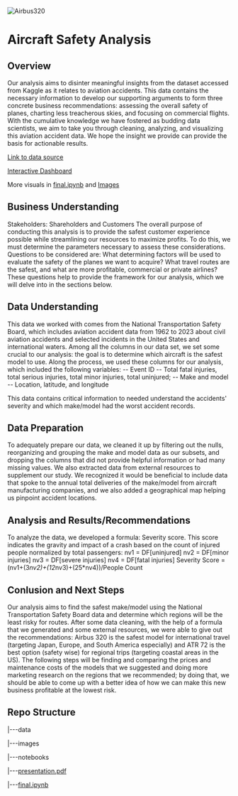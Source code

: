 ![Airbus320](https://upload.wikimedia.org/wikipedia/commons/c/c1/Airbus_A320-214%2C_Airbus_Industrie_JP7617615.jpg)

# Aircraft Safety Analysis

## Overview
Our analysis aims to disinter meaningful insights from the dataset accessed from Kaggle as it relates to aviation accidents. This data contains the necessary information to develop our supporting arguments to form three concrete business recommendations: assessing the overall safety of planes, charting less treacherous skies, and focusing on commercial flights. With the cumulative knowledge we have fostered as budding data scientists, we aim to take you through cleaning, analyzing, and visualizing this aviation accident data. We hope the insight we provide can provide the basis for actionable results.

[Link to data source](https://www.kaggle.com/datasets/khsamaha/aviation-accident-database-synopses)

[Interactive Dashboard](https://public.tableau.com/app/profile/yiyi.luo/viz/wingsandflats_6/Dashboard6?publish=yes)

More visuals in [final.ipynb](https://github.com/basstraining/wings_and_flats/blob/main/Final.ipynb) and [Images](https://github.com/basstraining/wings_and_flats/tree/main/Images)

## Business Understanding
Stakeholders: Shareholders and Customers
The overall purpose of conducting this analysis is to provide the safest customer experience possible while streamlining our resources to maximize profits. To do this, we must determine the parameters necessary to assess these considerations. Questions to be considered are: What determining factors will be used to evaluate the safety of the planes we want to acquire? What travel routes are the safest, and what are more profitable, commercial or private airlines? These questions help to provide the framework for our analysis, which we will delve into in the sections below.

## Data Understanding
This data we worked with comes from the National Transportation Safety Board, which includes aviation accident data from 1962 to 2023 about civil aviation accidents and selected incidents in the United States and international waters. Among all the columns in our data set, we set some crucial to our analysis: the goal is to determine which aircraft is the safest model to use.
Along the process, we used these columns for our analysis, which included the following variables:
 -- Event ID
 -- Total fatal injuries, total serious injuries, total minor injuries, total uninjured;
 -- Make and model
 -- Location, latitude, and longitude

This data contains critical information to needed understand the accidents' severity and which make/model had the worst accident records.

## Data Preparation
To adequately prepare our data, we cleaned it up by filtering out the nulls, reorganizing and grouping the make and model data as our subsets, and dropping the columns that did not provide helpful information or had many missing values. We also extracted data from external resources to supplement our study. We recognized it would be beneficial to include data that spoke to the annual total deliveries of the make/model from aircraft manufacturing companies, and we also added a geographical map helping us pinpoint accident locations. 

## Analysis and Results/Recommendations
To analyze the data, we developed a formula: Severity score.
This score indicates the gravity and impact of a crash based on the count of injured people normalized by total passengers:
nv1 = DF[uninjured]
nv2 = DF[minor injuries]
nv3  = DF[severe injuries]
nv4 = DF[fatal injuries]
Severity Score = (nv1+(3*nv2)+(12*nv3)+(25*nv4))/People Count

## Conlusion and Next Steps
Our analysis aims to find the safest make/model using the National Transportation Safety Board data and determine which regions will be the least risky for routes. After some data cleaning, with the help of a formula that we generated and some external resources, we were able to give out the recommendations: Airbus 320 is the safest model for international travel (targeting Japan, Europe, and South America especially) and ATR 72 is the best option (safety wise) for regional trips (targeting coastal areas in the US). The following steps will be finding and comparing the prices and maintenance costs of the models that we suggested and doing more marketing research on the regions that we recommended; by doing that, we should be able to come up with a better idea of how we can make this new business profitable at the lowest risk.

## Repo Structure
|---data

|---images

|---notebooks

|---[presentation.pdf](https://github.com/basstraining/wings_and_flats/blob/main/presentation.pdf)

|---[final.ipynb](https://github.com/basstraining/wings_and_flats/blob/main/Final.ipynb)
